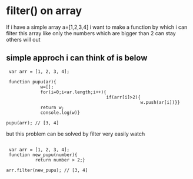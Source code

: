 # filter() on array
 If i have a simple array a=[1,2,3,4]
 i want to make a function by which i can filter this array like only
 the numbers which are bigger than 2 can stay others will out
 
 ## simple approch i can think of is below
```
 var arr = [1, 2, 3, 4];
 
 function pupu(ar){
             w=[];
             for(i=0;i<ar.length;i++){
                                      if(arr[i]>2){
                                                   w.push(ar[i])}}
             return w;
             console.log(w)}
            
pupu(arr); // [3, 4]

```

but this problem can be solved by filter very easily watch

```

 var arr = [1, 2, 3, 4];
 function new_pupu(number){
           return number > 2;}
           
arr.filter(new_pupu); // [3, 4]

```

